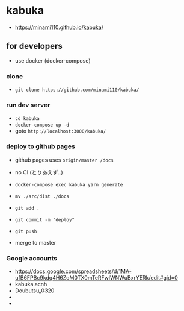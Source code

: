 # kabuka
* https://minami110.github.io/kabuka/


## for developers
* use docker (docker-compose)

### clone
* `git clone https://github.com/minami110/kabuka/`

### run dev server
* `cd kabuka`
* `docker-compose up -d`
* goto `http://localhost:3000/kabuka/`

### deploy to github pages
* github pages uses `origin/master /docs`
* no CI (とりあえず..)

* `docker-compose exec kabuka yarn generate`
* `mv ./src/dist ./docs`
* `git add .`
* `git commit -m "deploy"`
* `git push`
* merge to master

### Google accounts
* https://docs.google.com/spreadsheets/d/1MA-ufB6FPBc9kdq4H6ZoM0TX0mTeRFwlWNWuBxrYERk/edit#gid=0
* kabuka.acnh
* Doubutsu_0320
*
*
